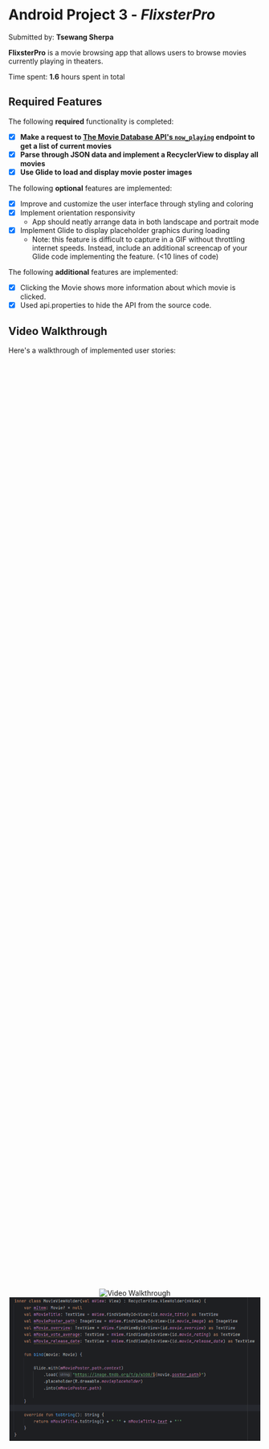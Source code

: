 # Android Project 3 - *FlixsterPro*

Submitted by: **Tsewang Sherpa**

**FlixsterPro** is a movie browsing app that allows users to browse movies currently playing in theaters.

Time spent: **1.6** hours spent in total

## Required Features

The following **required** functionality is completed:

- [X] **Make a request to [The Movie Database API's `now_playing`](https://developers.themoviedb.org/3/movies/get-now-playing) endpoint to get a list of current movies**
- [X] **Parse through JSON data and implement a RecyclerView to display all movies**
- [X] **Use Glide to load and display movie poster images**

The following **optional** features are implemented:

- [X] Improve and customize the user interface through styling and coloring
- [X] Implement orientation responsivity
  - App should neatly arrange data in both landscape and portrait mode
- [X] Implement Glide to display placeholder graphics during loading
  - Note: this feature is difficult to capture in a GIF without throttling internet speeds.  Instead, include an additional screencap of your Glide code implementing the feature.  (<10 lines of code)

The following **additional** features are implemented:

- [X] Clicking the Movie shows more information about which movie is clicked.
- [X] Used api.properties to hide the API from the source code.  

## Video Walkthrough

Here's a walkthrough of implemented user stories:

<div style="display: flex; justify-content: center; align-items: center; height: 100vh;">
  <div style="text-align: center;">
    <img src='./FlixsterGIF.gif' title='Video Walkthrough' width='500' alt='Video Walkthrough' />
    <img src='./ScreenCapOfPlaceholderCode.png' title='ScreenCaptureofCode' width='500' alt='code snippet' />
  </div>
</div>

GIF created with ...  

[ScreenToGif](https://www.screentogif.com/) for Windows


## Notes

App was very similar to the Lab Assignment. I got to work with API and making web request, displaying them in a nicely manner. 

## License

    Copyright [yyyy] [name of copyright owner]

    Licensed under the Apache License, Version 2.0 (the "License");
    you may not use this file except in compliance with the License.
    You may obtain a copy of the License at

        http://www.apache.org/licenses/LICENSE-2.0

    Unless required by applicable law or agreed to in writing, software
    distributed under the License is distributed on an "AS IS" BASIS,
    WITHOUT WARRANTIES OR CONDITIONS OF ANY KIND, either express or implied.
    See the License for the specific language governing permissions and
    limitations under the License.
